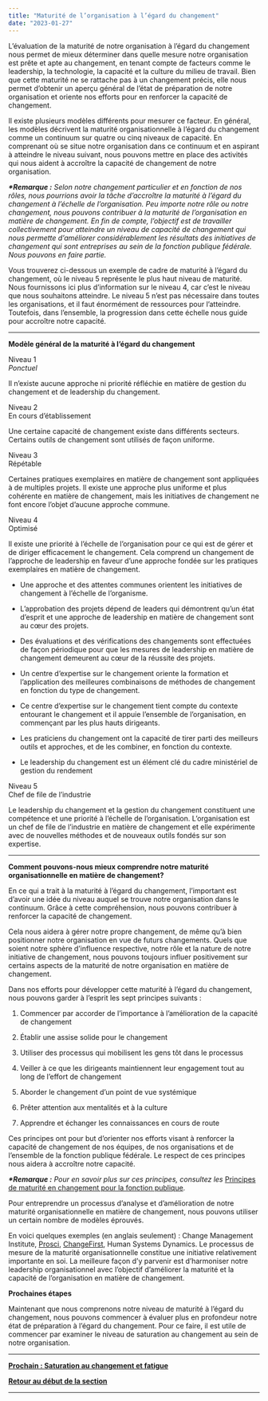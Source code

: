 ```yaml
---
title: "Maturité de l’organisation à l’égard du changement"
date: "2023-01-27"
---
```


L’évaluation de la maturité de notre organisation à l’égard du changement nous permet de mieux déterminer dans quelle mesure notre organisation est prête et apte au changement, en tenant compte de facteurs comme le leadership, la technologie, la capacité et la culture du milieu de travail. Bien que cette maturité ne se rattache pas à un changement précis, elle nous permet d’obtenir un aperçu général de l’état de préparation de notre organisation et oriente nos efforts pour en renforcer la capacité de changement.

Il existe plusieurs modèles différents pour mesurer ce facteur. En général, les modèles décrivent la maturité organisationnelle à l’égard du changement comme un continuum sur quatre ou cinq niveaux de capacité. En comprenant où se situe notre organisation dans ce continuum et en aspirant à atteindre le niveau suivant, nous pouvons mettre en place des activités qui nous aident à accroître la capacité de changement de notre organisation.

**_\*Remarque :_** _Selon notre changement particulier et en fonction de nos rôles, nous pourrions avoir la tâche d’accroître la maturité à l’égard du changement à l’échelle de l’organisation. Peu importe notre rôle ou notre changement, nous pouvons contribuer à la maturité de l’organisation en matière de changement. En fin de compte, l’objectif est de travailler collectivement pour atteindre un niveau de capacité de changement qui nous permette d’améliorer considérablement les résultats des initiatives de changement qui sont entreprises au sein de la fonction publique fédérale. Nous pouvons en faire partie._

Vous trouverez ci-dessous un exemple de cadre de maturité à l’égard du changement, où le niveau 5 représente le plus haut niveau de maturité. Nous fournissons ici plus d’information sur le niveau 4, car c’est le niveau que nous souhaitons atteindre. Le niveau 5 n’est pas nécessaire dans toutes les organisations, et il faut énormément de ressources pour l’atteindre. Toutefois, dans l’ensemble, la progression dans cette échelle nous guide pour accroître notre capacité.

* * *

****Modèle général de la maturité à l’égard du changement****

Niveau 1  
_Ponctuel_

Il n’existe aucune approche ni priorité réfléchie en matière de gestion du changement et de leadership du changement.

Niveau 2  
En cours d’établissement

Une certaine capacité de changement existe dans différents secteurs. Certains outils de changement sont utilisés de façon uniforme.

Niveau 3  
Répétable

Certaines pratiques exemplaires en matière de changement sont appliquées à de multiples projets. Il existe une approche plus uniforme et plus cohérente en matière de changement, mais les initiatives de changement ne font encore l’objet d’aucune approche commune.

Niveau 4  
Optimisé

Il existe une priorité à l’échelle de l’organisation pour ce qui est de gérer et de diriger efficacement le changement. Cela comprend un changement de l’approche de leadership en faveur d’une approche fondée sur les pratiques exemplaires en matière de changement.

- Une approche et des attentes communes orientent les initiatives de changement à l’échelle de l’organisme.

- L’approbation des projets dépend de leaders qui démontrent qu’un état d’esprit et une approche de leadership en matière de changement sont au cœur des projets.

- Des évaluations et des vérifications des changements sont effectuées de façon périodique pour que les mesures de leadership en matière de changement demeurent au cœur de la réussite des projets.

- Un centre d’expertise sur le changement oriente la formation et l’application des meilleures combinaisons de méthodes de changement en fonction du type de changement.

- Ce centre d’expertise sur le changement tient compte du contexte entourant le changement et il appuie l’ensemble de l’organisation, en commençant par les plus hauts dirigeants.

- Les praticiens du changement ont la capacité de tirer parti des meilleurs outils et approches, et de les combiner, en fonction du contexte.

- Le leadership du changement est un élément clé du cadre ministériel de gestion du rendement

Niveau 5  
Chef de file de l’industrie

Le leadership du changement et la gestion du changement constituent une compétence et une priorité à l’échelle de l’organisation. L’organisation est un chef de file de l’industrie en matière de changement et elle expérimente avec de nouvelles méthodes et de nouveaux outils fondés sur son expertise.

* * *

**Comment pouvons-nous mieux comprendre notre maturité organisationnelle en matière de changement?**

En ce qui a trait à la maturité à l’égard du changement, l’important est d’avoir une idée du niveau auquel se trouve notre organisation dans le continuum. Grâce à cette compréhension, nous pouvons contribuer à renforcer la capacité de changement.

Cela nous aidera à gérer notre propre changement, de même qu’à bien positionner notre organisation en vue de futurs changements. Quels que soient notre sphère d’influence respective, notre rôle et la nature de notre initiative de changement, nous pouvons toujours influer positivement sur certains aspects de la maturité de notre organisation en matière de changement.

Dans nos efforts pour développer cette maturité à l’égard du changement, nous pouvons garder à l’esprit les sept principes suivants :

1. Commencer par accorder de l’importance à l’amélioration de la capacité de changement

3. Établir une assise solide pour le changement

5. Utiliser des processus qui mobilisent les gens tôt dans le processus

7. Veiller à ce que les dirigeants maintiennent leur engagement tout au long de l’effort de changement

9. Aborder le changement d’un point de vue systémique

11. Prêter attention aux mentalités et à la culture

13. Apprendre et échanger les connaissances en cours de route

Ces principes ont pour but d’orienter nos efforts visant à renforcer la capacité de changement de nos équipes, de nos organisations et de l’ensemble de la fonction publique fédérale. Le respect de ces principes nous aidera à accroître notre capacité.

**_\*Remarque :_** _Pour en savoir plus sur ces principes, consultez les_ [Principes de maturité en changement pour la fonction publique](https://articles.alpha.canada.ca/uploads/sites/46/2023/03/PRINCIPES-DE-MATURITE-EN-CHANGEMENT-POUR-LA-FONCTION-PUBLIQUE.pdf).

Pour entreprendre un processus d’analyse et d’amélioration de notre maturité organisationnelle en matière de changement, nous pouvons utiliser un certain nombre de modèles éprouvés.

En voici quelques exemples (en anglais seulement) : Change Management Institute, [Prosci](https://www.prosci.com/resources/articles/change-management-maturity-model), [ChangeFirst](https://blog.changefirst.com/change-maturity-effectively-baselining-your-enterprise-change-management-strategy), Human Systems Dynamics. Le processus de mesure de la maturité organisationnelle constitue une initiative relativement importante en soi. La meilleure façon d’y parvenir est d’harmoniser notre leadership organisationnel avec l’objectif d’améliorer la maturité et la capacité de l’organisation en matière de changement.

**Prochaines étapes**

Maintenant que nous comprenons notre niveau de maturité à l’égard du changement, nous pouvons commencer à évaluer plus en profondeur notre état de préparation à l’égard du changement. Pour ce faire, il est utile de commencer par examiner le niveau de saturation au changement au sein de notre organisation.

* * *

[****Prochain : Saturation au changement et fatigue****](/framework-for-leading-change/saturation-au-changement-et-fatigue/)

[**Retour au début de la section**](/framework-for-leading-change/capacite-etat-de-preparation-et-incidence/)

* * *
